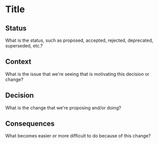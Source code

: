 # Title

## Status
What is the status, such as proposed, accepted, rejected, deprecated, superseded, etc.?

## Context
What is the issue that we're seeing that is motivating this decision or change?

## Decision
What is the change that we're proposing and/or doing?

## Consequences
What becomes easier or more difficult to do because of this change?